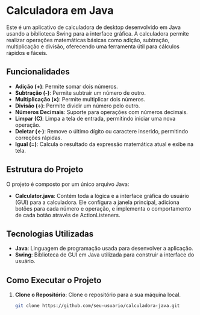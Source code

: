 # Calculadora em Java

Este é um aplicativo de calculadora de desktop desenvolvido em Java usando a biblioteca Swing para a interface gráfica. A calculadora permite realizar operações matemáticas básicas como adição, subtração, multiplicação e divisão, 
oferecendo uma ferramenta útil para cálculos rápidos e fáceis.

## Funcionalidades

- **Adição (+)**: Permite somar dois números.
- **Subtração (-)**: Permite subtrair um número de outro.
- **Multiplicação (×)**: Permite multiplicar dois números.
- **Divisão (÷)**: Permite dividir um número pelo outro.
- **Números Decimais**: Suporte para operações com números decimais.
- **Limpar (C)**: Limpa a tela de entrada, permitindo iniciar uma nova operação.
- **Deletar (←)**: Remove o último dígito ou caractere inserido, permitindo correções rápidas.
- **Igual (=)**: Calcula o resultado da expressão matemática atual e exibe na tela.

## Estrutura do Projeto

O projeto é composto por um único arquivo Java:
- **Calculator.java**: Contém toda a lógica e a interface gráfica do usuário (GUI) para a calculadora. Ele configura a janela principal, adiciona botões para cada número e operação, e implementa o comportamento de cada botão através de ActionListeners.

## Tecnologias Utilizadas

- **Java**: Linguagem de programação usada para desenvolver a aplicação.
- **Swing**: Biblioteca de GUI em Java utilizada para construir a interface do usuário.

## Como Executar o Projeto

1. **Clone o Repositório**: Clone o repositório para a sua máquina local.

   ```bash
   git clone https://github.com/seu-usuario/calculadora-java.git
